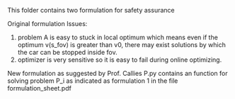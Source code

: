This folder contains two formulation for safety assurance

Original formulation
Issues:
1. problem A is easy to stuck in local optimum which means even if the optimum v(s_fov) is greater than v0, there may exist solutions by which the car can be stopped inside fov.
2. optimizer is very sensitive so it is easy to fail during online optimizing.

New formulation as suggested by Prof. Callies
P.py contains an function for solving problem P_i as indicated as formulation 1 in the file formulation_sheet.pdf
